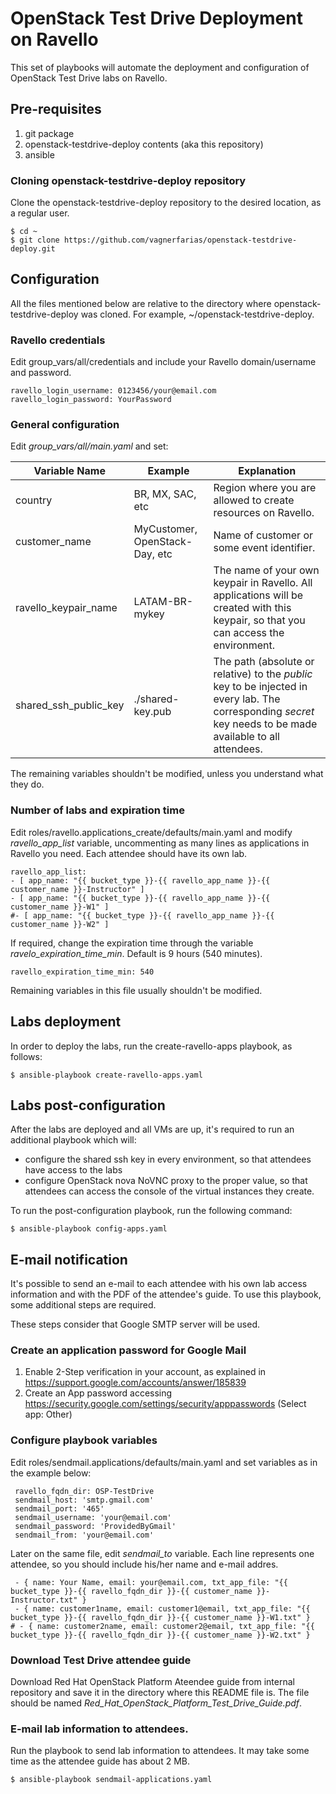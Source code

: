# OpenStack Test Drive Deployment on Ravello

This set of playbooks will automate the deployment and configuration of OpenStack Test Drive labs on Ravello.

## Pre-requisites

1. git package
1. openstack-testdrive-deploy contents (aka this repository)
1. ansible

### Cloning openstack-testdrive-deploy repository

Clone the openstack-testdrive-deploy repository to the desired location, as a regular user.

```
$ cd ~
$ git clone https://github.com/vagnerfarias/openstack-testdrive-deploy.git
```

## Configuration

All the files mentioned below are relative to the directory where openstack-testdrive-deploy was cloned. For example, ~/openstack-testdrive-deploy.

### Ravello credentials

Edit group\_vars/all/credentials and include your Ravello domain/username and password.

~~~
ravello_login_username: 0123456/your@email.com
ravello_login_password: YourPassword
~~~

### General configuration

Edit _group\_vars/all/main.yaml_ and set:

Variable Name | Example | Explanation
--------------|---------|------------
country | BR, MX, SAC, etc | Region where you are allowed to create resources on Ravello.
customer\_name | MyCustomer, OpenStack-Day, etc | Name of customer or some event identifier.
ravello\_keypair\_name | LATAM-BR-mykey | The name of your own keypair in Ravello. All applications will be created with this keypair, so that you can access the environment.
shared\_ssh\_public\_key | ./shared-key.pub | The path (absolute or relative) to the *public* key to be injected in every lab. The corresponding *secret* key needs to be made available to all attendees.

The remaining variables shouldn't be modified, unless you understand what they do.

### Number of labs and expiration time

Edit roles/ravello.applications\_create/defaults/main.yaml and modify *ravello\_app\_list* variable, uncommenting as many lines as applications in Ravello you need. Each attendee should have its own lab.

~~~
ravello_app_list:
- [ app_name: "{{ bucket_type }}-{{ ravello_app_name }}-{{ customer_name }}-Instructor" ]
- [ app_name: "{{ bucket_type }}-{{ ravello_app_name }}-{{ customer_name }}-W1" ]
#- [ app_name: "{{ bucket_type }}-{{ ravello_app_name }}-{{ customer_name }}-W2" ]
~~~

If required, change the expiration time through the variable *ravelo\_expiration\_time\_min*. Default is 9 hours (540 minutes).

~~~
ravello_expiration_time_min: 540
~~~

Remaining variables in this file usually shouldn't be modified.

## Labs deployment

In order to deploy the labs, run the create-ravello-apps playbook, as follows:

~~~
$ ansible-playbook create-ravello-apps.yaml
~~~

## Labs post-configuration

After the labs are deployed and all VMs are up, it's required to run an additional playbook which will:

* configure the shared ssh key in every environment, so that attendees have access to the labs
* configure OpenStack nova NoVNC proxy to the proper value, so that attendees can access the console of the virtual instances they create.

To run the post-configuration playbook, run the following command:

~~~
$ ansible-playbook config-apps.yaml
~~~

## E-mail notification

It's possible to send an e-mail to each attendee with his own lab access information and with the PDF of the attendee's guide. To use this playbook, some additional steps are required.

These steps consider that Google SMTP server will be used.

### Create an application password for Google Mail

1. Enable 2-Step verification in your account, as explained in https://support.google.com/accounts/answer/185839
1. Create an App password accessing https://security.google.com/settings/security/apppasswords (Select app: Other)

### Configure playbook variables

Edit roles/sendmail.applications/defaults/main.yaml and set variables as in the example below:

~~~
 ravello_fqdn_dir: OSP-TestDrive
 sendmail_host: 'smtp.gmail.com'
 sendmail_port: '465'
 sendmail_username: 'your@email.com'
 sendmail_password: 'ProvidedByGmail'
 sendmail_from: 'your@email.com'
~~~

Later on the same file, edit *sendmail_to* variable. Each line represents one attendee, so you should include his/her name and e-mail addres.

~~~
 - { name: Your Name, email: your@email.com, txt_app_file: "{{ bucket_type }}-{{ ravello_fqdn_dir }}-{{ customer_name }}-Instructor.txt" }
 - { name: customer1name, email: customer1@email, txt_app_file: "{{ bucket_type }}-{{ ravello_fqdn_dir }}-{{ customer_name }}-W1.txt" }
# - { name: customer2name, email: customer2@email, txt_app_file: "{{ bucket_type }}-{{ ravello_fqdn_dir }}-{{ customer_name }}-W2.txt" }
~~~

### Download Test Drive attendee guide

Download Red Hat OpenStack Platform Ateendee guide from internal repository and save it in the directory where this README file is. The file should be named *Red_Hat_OpenStack_Platform_Test_Drive_Guide.pdf*.

### E-mail lab information to attendees.

Run the playbook to send lab information to attendees. It may take some time as the attendee guide has about 2 MB.

~~~
$ ansible-playbook sendmail-applications.yaml
~~~

